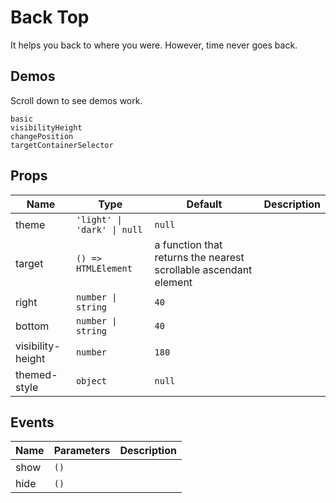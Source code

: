 # Back Top
<!--single-column-->
It helps you back to where you were. However, time never goes back.
## Demos
Scroll down to see demos work.

```demo
basic
visibilityHeight
changePosition
targetContainerSelector
```

## Props
|Name|Type|Default|Description|
|-|-|-|-|
|theme|`'light' \| 'dark' \| null`|`null`||
|target|`() => HTMLElement`|a function that returns the nearest scrollable ascendant element||
|right|`number \| string`|`40`||
|bottom|`number \| string`|`40`||
|visibility-height|`number`|`180`||
|themed-style|`object`|`null`||

## Events
|Name|Parameters|Description|
|-|-|-|
|show|`()`||
|hide|`()`||